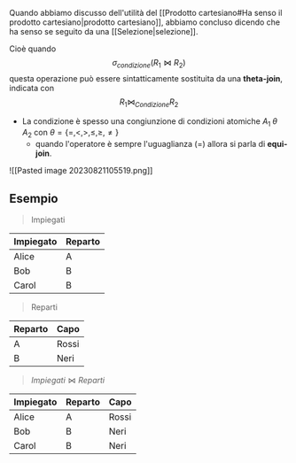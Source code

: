 Quando abbiamo discusso dell'utilità del [[Prodotto cartesiano#Ha senso il prodotto cartesiano|prodotto cartesiano]], abbiamo concluso dicendo che ha senso se seguito da una [[Selezione|selezione]].

Cioè quando $$\sigma_{condizione}(R_{1}\bowtie R_{2})$$ questa operazione può essere sintatticamente sostituita da una **theta-join**, indicata con $$R_{1}\bowtie_{Condizione}R_{2}$$

- La condizione è spesso una congiunzione di condizioni atomiche $A_{1}\;\theta \;A_{2}$ con $\theta = \{=,<,>,\leq,\geq,\neq\}$
	- quando l'operatore è sempre l'uguaglianza ($=$) allora si parla di **equi-join**.

![[Pasted image 20230821105519.png]]

## Esempio
> Impiegati

| Impiegato | Reparto |
| --------- | ------- |
| Alice     | A       |
| Bob       | B       |
| Carol     | B       |

> Reparti

| Reparto | Capo  |
| ------- | ----- |
| A       | Rossi |
| B       | Neri  |


> $Impiegati \bowtie Reparti$

| Impiegato | Reparto | Capo  |
| --------- | ------- | ----- |
| Alice     | A       | Rossi |
| Bob       | B       | Neri  |
| Carol     | B       | Neri  | 

